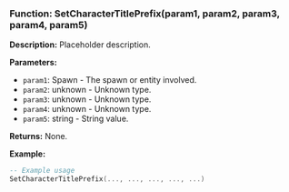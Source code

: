 ### Function: SetCharacterTitlePrefix(param1, param2, param3, param4, param5)

**Description:**
Placeholder description.

**Parameters:**
- `param1`: Spawn - The spawn or entity involved.
- `param2`: unknown - Unknown type.
- `param3`: unknown - Unknown type.
- `param4`: unknown - Unknown type.
- `param5`: string - String value.

**Returns:** None.

**Example:**

```lua
-- Example usage
SetCharacterTitlePrefix(..., ..., ..., ..., ...)
```
